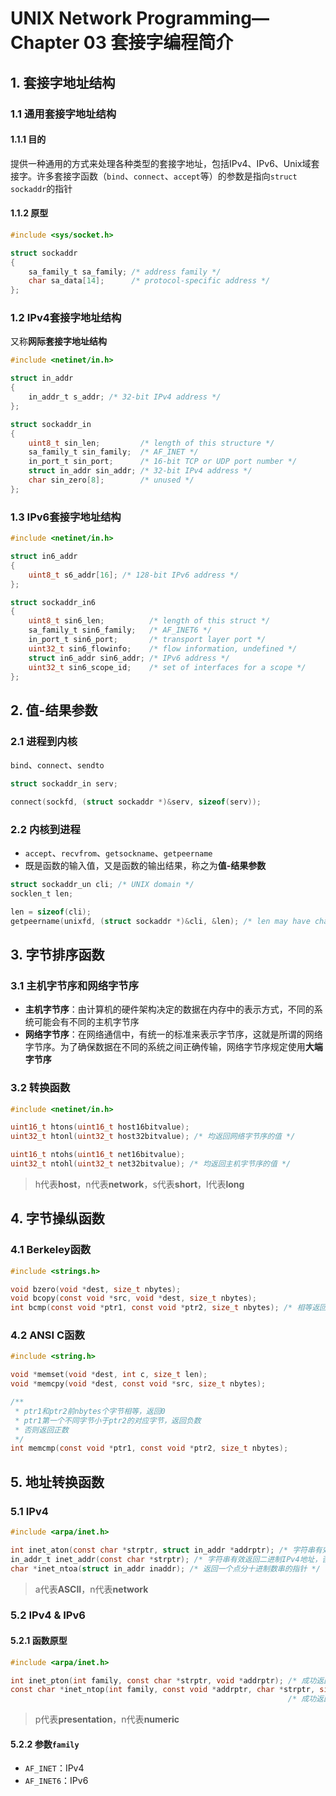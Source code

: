 # UNIX Network Programming—Chapter 03 套接字编程简介

## 1. 套接字地址结构

### 1.1 通用套接字地址结构

#### 1.1.1 目的

提供一种通用的方式来处理各种类型的套接字地址，包括IPv4、IPv6、Unix域套接字。许多套接字函数（`bind`、`connect`、`accept`等）的参数是指向`struct sockaddr`的指针

#### 1.1.2 原型

```C
#include <sys/socket.h>

struct sockaddr
{
    sa_family_t sa_family; /* address family */
    char sa_data[14];      /* protocol-specific address */
};
```

### 1.2 IPv4套接字地址结构

又称**网际套接字地址结构**

```C
#include <netinet/in.h>

struct in_addr
{
    in_addr_t s_addr; /* 32-bit IPv4 address */
};

struct sockaddr_in
{
    uint8_t sin_len;         /* length of this structure */
    sa_family_t sin_family;  /* AF_INET */
    in_port_t sin_port;      /* 16-bit TCP or UDP port number */
    struct in_addr sin_addr; /* 32-bit IPv4 address */
    char sin_zero[8];        /* unused */
};
```

### 1.3 IPv6套接字地址结构

```C
#include <netinet/in.h>

struct in6_addr
{
    uint8_t s6_addr[16]; /* 128-bit IPv6 address */
};

struct sockaddr_in6
{
    uint8_t sin6_len;          /* length of this struct */
    sa_family_t sin6_family;   /* AF_INET6 */
    in_port_t sin6_port;       /* transport layer port */
    uint32_t sin6_flowinfo;    /* flow information, undefined */
    struct in6_addr sin6_addr; /* IPv6 address */
    uint32_t sin6_scope_id;    /* set of interfaces for a scope */
};
```

## 2. 值-结果参数

### 2.1 进程到内核

`bind`、`connect`、`sendto`

```C
struct sockaddr_in serv;

connect(sockfd, (struct sockaddr *)&serv, sizeof(serv));
```

### 2.2 内核到进程

+ `accept`、`recvfrom`、`getsockname`、`getpeername`
+ 既是函数的输入值，又是函数的输出结果，称之为**值-结果参数**

```C
struct sockaddr_un cli; /* UNIX domain */
socklen_t len;

len = sizeof(cli);
getpeername(unixfd, (struct sockaddr *)&cli, &len); /* len may have changed */
```

## 3. 字节排序函数

### 3.1 主机字节序和网络字节序

+ **主机字节序**：由计算机的硬件架构决定的数据在内存中的表示方式，不同的系统可能会有不同的主机字节序
+ **网络字节序**：在网络通信中，有统一的标准来表示字节序，这就是所谓的网络字节序。为了确保数据在不同的系统之间正确传输，网络字节序规定使用**大端字节序**

### 3.2 转换函数

```C
#include <netinet/in.h>

uint16_t htons(uint16_t host16bitvalue);
uint32_t htonl(uint32_t host32bitvalue); /* 均返回网络字节序的值 */

uint16_t ntohs(uint16_t net16bitvalue);
uint32_t ntohl(uint32_t net32bitvalue); /* 均返回主机字节序的值 */
```

> h代表**host**，n代表**network**，s代表**short**，l代表**long**

## 4. 字节操纵函数

### 4.1 Berkeley函数

```C
#include <strings.h>

void bzero(void *dest, size_t nbytes);
void bcopy(const void *src, void *dest, size_t nbytes);
int bcmp(const void *ptr1, const void *ptr2, size_t nbytes); /* 相等返回0，否则返回非0值 */
```

### 4.2 ANSI C函数

```C
#include <string.h>

void *memset(void *dest, int c, size_t len);
void *memcpy(void *dest, const void *src, size_t nbytes);

/**
 * ptr1和ptr2前nbytes个字节相等，返回0
 * ptr1第一个不同字节小于ptr2的对应字节，返回负数
 * 否则返回正数
 */
int memcmp(const void *ptr1, const void *ptr2, size_t nbytes);
```

## 5. 地址转换函数

### 5.1 IPv4

```C
#include <arpa/inet.h>

int inet_aton(const char *strptr, struct in_addr *addrptr); /* 字符串有效返回1，否则返回0 */
in_addr_t inet_addr(const char *strptr); /* 字符串有效返回二进制IPv4地址，否则返回INADDR_NONE */
char *inet_ntoa(struct in_addr inaddr); /* 返回一个点分十进制数串的指针 */
```

> a代表**ASCII**，n代表**network**

### 5.2 IPv4 & IPv6

#### 5.2.1 函数原型

```C
#include <arpa/inet.h>

int inet_pton(int family, const char *strptr, void *addrptr); /* 成功返回1，不是有效表达式返回0，出错返回-1 */
const char *inet_ntop(int family, const void *addrptr, char *strptr, size_t len);
															  /* 成功返回指向结果的指针，出错返回NULL */
```

> p代表**presentation**，n代表**numeric**

#### 5.2.2 参数`family`

+ `AF_INET`：IPv4
+ `AF_INET6`：IPv6

